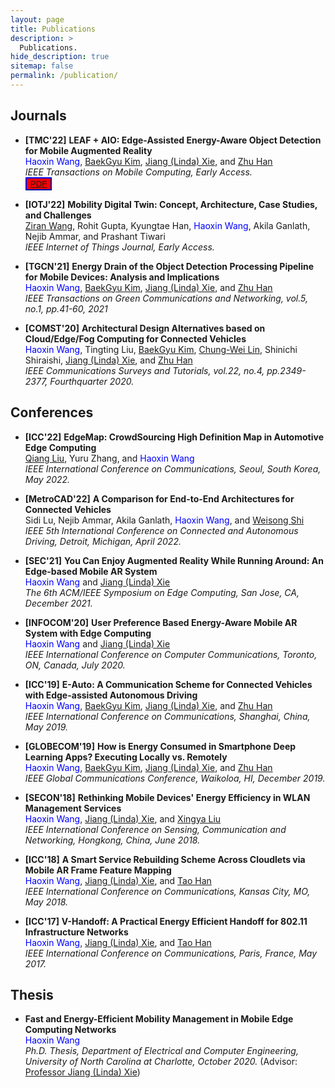 ```yaml
---
layout: page
title: Publications
description: >
  Publications.
hide_description: true
sitemap: false
permalink: /publication/
---
```


## Journals
- **[TMC'22]** **LEAF + AIO: Edge-Assisted Energy-Aware Object Detection for Mobile Augmented Reality** <br>
<span style="color:blue">Haoxin Wang</span>, [BaekGyu Kim][Bkim], [Jiang (Linda) Xie][Linda], and [Zhu Han][Zhu] <br>
*IEEE Transactions on Mobile Computing, Early Access.* <br>
<button style="background-color:red; border-color:blue; color:white">[PDF](https://arxiv.org/pdf/2205.13770.pdf)</button>


- **[IOTJ'22]** **Mobility Digital Twin: Concept, Architecture, Case Studies, and Challenges** <br>
[Ziran Wang][Ziran], Rohit Gupta, Kyungtae Han, <span style="color:blue">Haoxin Wang</span>, Akila Ganlath, Nejib Ammar, and Prashant Tiwari <br>
*IEEE Internet of Things Journal, Early Access.* <br>


- **[TGCN'21]** **Energy Drain of the Object Detection Processing Pipeline for Mobile Devices: Analysis and Implications** <br>
<span style="color:blue">Haoxin Wang</span>, [BaekGyu Kim][Bkim], [Jiang (Linda) Xie][Linda], and [Zhu Han][Zhu] <br>
*IEEE Transactions on Green Communications and Networking, vol.5, no.1, pp.41-60, 2021*

- **[COMST'20]** **Architectural Design Alternatives based on Cloud/Edge/Fog Computing for Connected Vehicles** <br>
<span style="color:blue">Haoxin Wang</span>, Tingting Liu, [BaekGyu Kim][Bkim], [Chung-Wei Lin][Lin], Shinichi Shiraishi, [Jiang (Linda) Xie][Linda], and [Zhu Han][Zhu] <br>
*IEEE Communications Surveys and Tutorials, vol.22, no.4, pp.2349-2377, Fourthquarter 2020.*


## Conferences
- **[ICC'22]** **EdgeMap: CrowdSourcing High Definition Map in Automotive Edge Computing** <br>
[Qiang Liu][Qiang], Yuru Zhang, and <span style="color:blue">Haoxin Wang</span> <br>
*IEEE International Conference on Communications, Seoul, South Korea, May 2022.*

- **[MetroCAD'22]** **A Comparison for End-to-End Architectures for Connected Vehicles** <br>
Sidi Lu, Nejib Ammar, Akila Ganlath, <span style="color:blue">Haoxin Wang</span>, and [Weisong Shi][Shi] <br>
*IEEE 5th International Conference on Connected and Autonomous Driving, Detroit, Michigan, April 2022.*

- **[SEC'21]** **You Can Enjoy Augmented Reality While Running Around: An Edge-based Mobile AR System** <br>
<span style="color:blue">Haoxin Wang</span> and [Jiang (Linda) Xie][Linda] <br>
*The 6th ACM/IEEE Symposium on Edge Computing, San Jose, CA, December 2021.*

- **[INFOCOM'20]** **User Preference Based Energy-Aware Mobile AR System with Edge Computing** <br>
<span style="color:blue">Haoxin Wang</span> and [Jiang (Linda) Xie][Linda] <br>
*IEEE International Conference on Computer Communications, Toronto, ON, Canada, July 2020.*

- **[ICC'19]** **E-Auto: A Communication Scheme for Connected Vehicles with Edge-assisted Autonomous Driving** <br>
<span style="color:blue">Haoxin Wang</span>, [BaekGyu Kim][Bkim], [Jiang (Linda) Xie][Linda], and [Zhu Han][Zhu] <br>
*IEEE International Conference on Communications, Shanghai, China, May 2019.*

- **[GLOBECOM'19]** **How is Energy Consumed in Smartphone Deep Learning Apps? Executing Locally vs. Remotely** <br>
<span style="color:blue">Haoxin Wang</span>, [BaekGyu Kim][Bkim], [Jiang (Linda) Xie][Linda], and [Zhu Han][Zhu] <br>
*IEEE Global Communications Conference, Waikoloa, HI, December 2019.*

- **[SECON'18]** **Rethinking Mobile Devices' Energy Efficiency in WLAN Management Services** <br>
<span style="color:blue">Haoxin Wang</span>, [Jiang (Linda) Xie][Linda], and [Xingya Liu][Xingya] <br>
*IEEE International Conference on Sensing, Communication and Networking, Hongkong, China, June 2018.*

- **[ICC'18]** **A Smart Service Rebuilding Scheme Across Cloudlets via Mobile AR Frame Feature Mapping** <br>
<span style="color:blue">Haoxin Wang</span>, [Jiang (Linda) Xie][Linda], and [Tao Han][Tao] <br>
*IEEE International Conference on Communications, Kansas City, MO, May 2018.*

- **[ICC'17]** **V-Handoff: A Practical Energy Efficient Handoff for 802.11 Infrastructure Networks** <br>
<span style="color:blue">Haoxin Wang</span>, [Jiang (Linda) Xie][Linda], and [Tao Han][Tao] <br>
*IEEE International Conference on Communications, Paris, France, May 2017.*


## Thesis
- **Fast and Energy-Efficient Mobility Management in Mobile Edge Computing Networks** <br>
<span style="color:blue">Haoxin Wang</span> <br>
*Ph.D. Thesis, Department of Electrical and Computer Engineering, University of North Carolina at Charlotte, October 2020.* (Advisor: [Professor Jiang (Linda) Xie](https://webpages.charlotte.edu/~jxie1/index.html))

[Bkim]: https://sites.google.com/view/bgkim0110/baekgyu-kim
[Linda]: https://webpages.charlotte.edu/~jxie1/index.html
[Zhu]: http://www2.egr.uh.edu/~zhan2/
[Ziran]: https://ziranw.github.io/
[Qiang]: https://liuqiang12040913.github.io/index.html
[Lin]: https://www.csie.ntu.edu.tw/~cwlin/
[Shi]: https://www.weisongshi.org/
[Xingya]: https://www.lamar.edu/arts-sciences/computer-science/faculty-staff/dr.-xingya-liu.html
[Tao]: https://tao-han-njit.netlify.app/